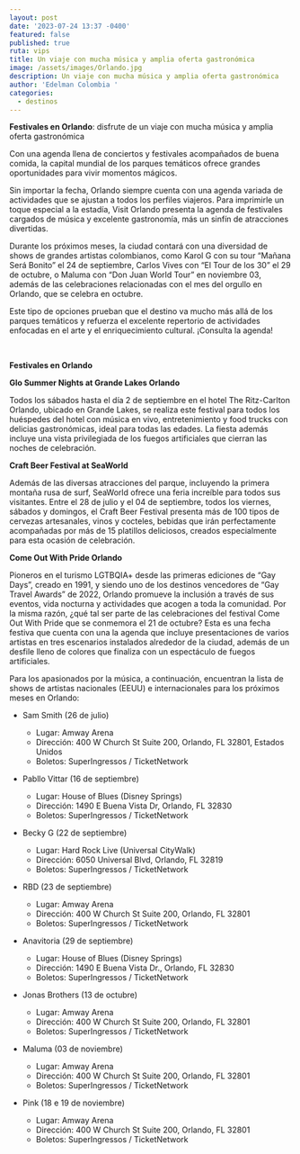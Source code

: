 ```yaml
---
layout: post
date: '2023-07-24 13:37 -0400'
featured: false
published: true
ruta: vips
title: Un viaje con mucha música y amplia oferta gastronómica
image: /assets/images/Orlando.jpg
description: Un viaje con mucha música y amplia oferta gastronómica
author: 'Edelman Colombia '
categories:
  - destinos
---
```


**Festivales en Orlando**: disfrute de un viaje con mucha música y amplia oferta gastronómica

Con una agenda llena de conciertos y festivales acompañados de buena comida, la capital mundial de los parques temáticos ofrece grandes oportunidades para vivir momentos mágicos.

Sin importar la fecha, Orlando siempre cuenta con una agenda variada de actividades que se ajustan a todos los perfiles viajeros. Para imprimirle un toque especial a la estadía, Visit Orlando presenta la agenda de festivales cargados de música y excelente gastronomía, más un sinfín de atracciones divertidas.

Durante los próximos meses, la ciudad contará con una diversidad de shows de grandes artistas colombianos, como Karol G con su tour “Mañana Será Bonito” el 24 de septiembre, Carlos Vives con “El Tour de los 30” el 29 de octubre, o Maluma con “Don Juan World Tour” en noviembre 03, además de las celebraciones relacionadas con el mes del orgullo en Orlando, que se celebra en octubre.

Este tipo de opciones prueban que el destino va mucho más allá de los parques temáticos y refuerza el excelente repertorio de actividades enfocadas en el arte y el enriquecimiento cultural. ¡Consulta la agenda!

<br>

**Festivales en Orlando**

**Glo Summer Nights at Grande Lakes Orlando**

Todos los sábados hasta el día 2 de septiembre en el hotel The Ritz-Carlton Orlando, ubicado en Grande Lakes, se realiza este festival para todos los huéspedes del hotel con música en vivo, entretenimiento y food trucks con delicias gastronómicas, ideal para todas las edades. La fiesta además incluye una vista privilegiada de los fuegos artificiales que cierran las noches de celebración.

**Craft Beer Festival at SeaWorld**

Además de las diversas atracciones del parque, incluyendo la primera montaña rusa de surf, SeaWorld ofrece una feria increíble para todos sus visitantes. Entre el 28 de julio y el 04 de septiembre, todos los viernes, sábados y domingos, el Craft Beer Festival presenta más de 100 tipos de cervezas artesanales, vinos y cocteles, bebidas que irán perfectamente acompañadas por más de 15 platillos deliciosos, creados especialmente para esta ocasión de celebración.

**Come Out With Pride Orlando**

Pioneros en el turismo LGTBQIA+ desde las primeras ediciones de “Gay Days”, creado en 1991, y siendo uno de los destinos vencedores de “Gay Travel Awards” de 2022, Orlando promueve la inclusión a través de sus eventos, vida nocturna y actividades que acogen a toda la comunidad. Por la misma razón, ¿qué tal ser parte de las celebraciones del festival Come Out With Pride que se conmemora el 21 de octubre? Esta es una fecha festiva que cuenta con una la agenda que incluye presentaciones de varios artistas en tres escenarios instalados alrededor de la ciudad, además de un desfile lleno de colores que finaliza con un espectáculo de fuegos artificiales.

Para los apasionados por la música, a continuación, encuentran la lista de shows de artistas nacionales (EEUU) e internacionales para los próximos meses en Orlando: 

- Sam Smith (26 de julio)
  - Lugar: Amway Arena
  - Dirección: 400 W Church St Suite 200, Orlando, FL 32801, Estados Unidos
  - Boletos: SuperIngressos / TicketNetwork 

- Pabllo Vittar (16 de septiembre)
  - Lugar: House of Blues (Disney Springs)
  - Dirección: 1490 E Buena Vista Dr, Orlando, FL 32830
  - Boletos: SuperIngressos / TicketNetwork 

- Becky G (22 de septiembre)
  - Lugar: Hard Rock Live (Universal CityWalk)
  - Dirección: 6050 Universal Blvd, Orlando, FL 32819
  - Boletos: SuperIngressos / TicketNetwork 

- RBD (23 de septiembre)
  - Lugar: Amway Arena
  - Dirección: 400 W Church St Suite 200, Orlando, FL 32801
  - Boletos: SuperIngressos / TicketNetwork

- Anavitoria (29 de septiembre)
  - Lugar: House of Blues (Disney Springs)
  - Dirección: 1490 E Buena Vista Dr., Orlando, FL 32830
  - Boletos: SuperIngressos / TicketNetwork 

- Jonas Brothers (13 de octubre)
  - Lugar: Amway Arena
  - Dirección: 400 W Church St Suite 200, Orlando, FL 32801
  - Boletos: SuperIngressos / TicketNetwork

- Maluma (03 de noviembre)
  - Lugar: Amway Arena
  - Dirección: 400 W Church St Suite 200, Orlando, FL 32801
  - Boletos: SuperIngressos / TicketNetwork

- Pink (18 e 19 de noviembre) 
  - Lugar: Amway Arena
  - Dirección: 400 W Church St Suite 200, Orlando, FL 32801
  - Boletos: SuperIngressos / TicketNetwork 

